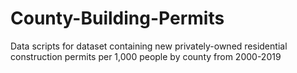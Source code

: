 # County-Building-Permits

Data scripts for dataset containing new privately-owned residential construction permits per 1,000 people by county from 2000-2019
